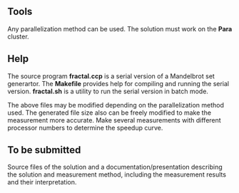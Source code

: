 ## Tools
Any parallelization method can be used. The solution must work on the **Para** cluster.

## Help
The source program **fractal.ccp** is a serial version of a Mandelbrot set generartor.
The **Makefile** provides help for compiling and running the serial version.
**fractal.sh** is a utility to run the serial version in batch mode.

The above files may be modified depending on the parallelization method used.
The generated file size also can be freely modified to make the measurement more accurate.
Make several measurements with different processor numbers to determine the speedup curve.


## To be submitted
Source files of the solution and a documentation/presentation describing the solution and measurement method, including the measurement results and their interpretation.
